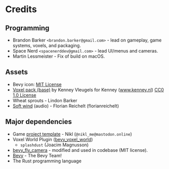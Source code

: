 # Credits

## Programming

* Brandon Barker `<brandon.barker@gmail.com>` - lead on gameplay, game systems, voxels, and packaging.
* Space Nerd `<spacenerddev@gmail.com>` - lead UI/menus and cameras.
* Martin Lessmeister - Fix of build on macOS.


## Assets

* Bevy icon: [MIT License](licenses/Bevy_MIT_License.md)
* [Voxel pack (base)](https://www.kenney.nl/assets/voxel-pack) by Kenney Vleugels for Kenney (www.kenney.nl)
  [CC0 1.0 License](https://creativecommons.org/publicdomain/zero/1.0/)
* Wheat sprouts - Lindon Barker
* [Soft wind](https://freesound.org/people/florianreichelt/sounds/459977/) (audio) - Florian Reichelt (florianreichelt)

## Major dependencies

* Game [project template](https://github.com/NiklasEi/bevy_game_template) - Nikl (`@nikl_me@mastodon.online`)
* Voxel World Plugin ([bevy_voxel_world](https://github.com/splashdust/bevy_voxel_world)) 
  - `splashdust` (Joacim Magnusson)
* [bevy_fly_camera](https://github.com/mcpar-land/bevy_fly_camera) - modified and used in codebase (MIT license).
* [Bevy](https://bevyengine.org/) - The Bevy Team!
* The Rust programming language
